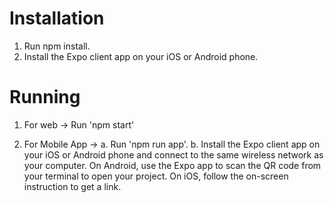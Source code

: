 
# Installation
1. Run npm install.
2. Install the Expo client app on your iOS or Android phone.

# Running

1. For web -> Run 'npm start'

2. For Mobile App ->
  a. Run 'npm run app'.
  b. Install the Expo client app on your iOS or Android phone and connect to the same wireless network as your computer. On        Android, use the Expo app to scan the QR code from your terminal to open your project. On iOS, follow the on-screen            instruction to get a link.


